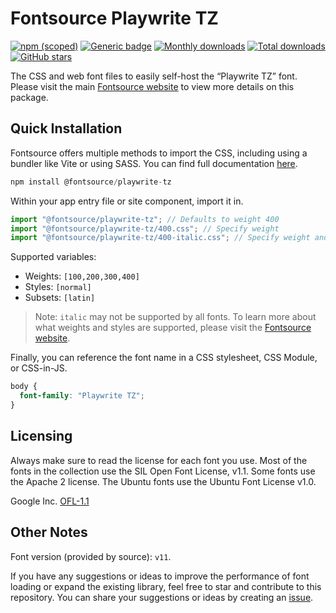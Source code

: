 # Fontsource Playwrite TZ

[![npm (scoped)](https://img.shields.io/npm/v/@fontsource/playwrite-tz?color=brightgreen)](https://www.npmjs.com/package/@fontsource/playwrite-tz) [![Generic badge](https://img.shields.io/badge/fontsource-passing-brightgreen)](https://github.com/fontsource/fontsource) [![Monthly downloads](https://badgen.net/npm/dm/@fontsource/playwrite-tz)](https://github.com/fontsource/fontsource) [![Total downloads](https://badgen.net/npm/dt/@fontsource/playwrite-tz)](https://github.com/fontsource/fontsource) [![GitHub stars](https://img.shields.io/github/stars/fontsource/fontsource.svg?style=social&label=Star)](https://github.com/fontsource/fontsource/stargazers)

The CSS and web font files to easily self-host the “Playwrite TZ” font. Please visit the main [Fontsource website](https://fontsource.org/fonts/playwrite-tz) to view more details on this package.

## Quick Installation

Fontsource offers multiple methods to import the CSS, including using a bundler like Vite or using SASS. You can find full documentation [here](https://fontsource.org/docs/getting-started/introduction).

```javascript
npm install @fontsource/playwrite-tz
```

Within your app entry file or site component, import it in.

```javascript
import "@fontsource/playwrite-tz"; // Defaults to weight 400
import "@fontsource/playwrite-tz/400.css"; // Specify weight
import "@fontsource/playwrite-tz/400-italic.css"; // Specify weight and style
```

Supported variables:
- Weights: `[100,200,300,400]`
- Styles: `[normal]`
- Subsets: `[latin]`

> Note: `italic` may not be supported by all fonts. To learn more about what weights and styles are supported, please visit the [Fontsource website](https://fontsource.org/fonts/playwrite-tz).

Finally, you can reference the font name in a CSS stylesheet, CSS Module, or CSS-in-JS.

```css
body {
  font-family: "Playwrite TZ";
}
```

## Licensing
Always make sure to read the license for each font you use. Most of the fonts in the collection use the SIL Open Font License, v1.1. Some fonts use the Apache 2 license. The Ubuntu fonts use the Ubuntu Font License v1.0.

Google Inc.
[OFL-1.1](http://scripts.sil.org/OFL)

## Other Notes
Font version (provided by source): `v11`.

If you have any suggestions or ideas to improve the performance of font loading or expand the existing library, feel free to star and contribute to this repository. You can share your suggestions or ideas by creating an [issue](https://github.com/fontsource/fontsource/issues).